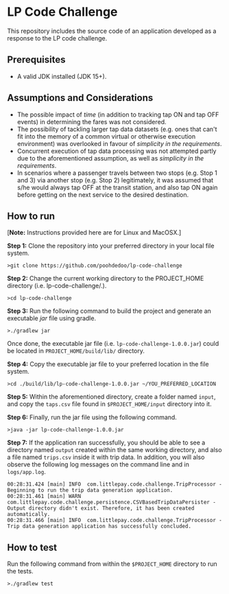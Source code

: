 # LP Code Challenge
This repository includes the source code of an application developed as a response to the LP code challenge.

## Prerequisites
* A valid JDK installed (JDK 15+).

## Assumptions and Considerations

* The possible impact of _time_ (in addition to tracking tap ON and tap OFF events) in determining the fares was not considered. 
* The possibility of tackling larger tap data datasets (e.g. ones that can't fit into the memory of a common virtual or otherwise execution environment) was overlooked in favour of _simplicity in the requirements_.
* Concurrent execution of tap data processing was not attempted partly due to the aforementioned assumption, as well as _simplicity in the requirements_.
* In scenarios where a passenger travels between two stops (e.g. Stop 1 and 3) via another stop (e.g. Stop 2) legitimately, it was assumed that s/he would always tap OFF at the transit station, and also tap ON again before getting on the next service to the desired destination.

## How to run

[**Note:** Instructions provided here are for Linux and MacOSX.]

**Step 1:** Clone the repository into your preferred directory in your local file system.

`>git clone https://github.com/poohdedoo/lp-code-challenge`

**Step 2:** Change the current working directory to the PROJECT_HOME directory (i.e. lp-code-challenge/.).

`>cd lp-code-challenge`

**Step 3:** Run the following command to build the project and generate an executable _jar_ file using gradle.

`>./gradlew jar`

Once done, the executable jar file (i.e. `lp-code-challenge-1.0.0.jar`) could be located in `PROJECT_HOME/build/lib/` directory.

**Step 4:** Copy the executable jar file to your preferred location in the file system.

`>cd ./build/lib/lp-code-challenge-1.0.0.jar ~/YOU_PREFERRED_LOCATION`

**Step 5:** Within the aforementioned directory, create a folder named `input`, and copy the `taps.csv` file found in `$PROJECT_HOME/input` directory into it.

**Step 6:** Finally, run the jar file using the following command.

`>java -jar lp-code-challenge-1.0.0.jar`

**Step 7:** If the application ran successfully, you should be able to see a directory named `output` created within the same working directory, and also a file named `trips.csv` inside it with trip data. 
In addition, you will also observe the following log messages on the command line and in `logs/app.log`.

```
00:28:31.424 [main] INFO  com.littlepay.code.challenge.TripProcessor - Beginning to run the trip data generation application.
00:28:31.461 [main] WARN  com.littlepay.code.challenge.persistence.CSVBasedTripDataPersister - Output directory didn't exist. Therefore, it has been created automatically.
00:28:31.466 [main] INFO  com.littlepay.code.challenge.TripProcessor - Trip data generation application has successfully concluded.
```

## How to test

Run the following command from within the `$PROJECT_HOME` directory to run the tests.

`>./gradlew test`
